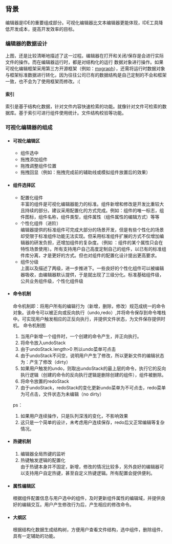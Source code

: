 ## 背景  
编辑器是IDE的重要组成部分。可视化编辑器比文本编辑器更能体现，IDE工具降低开发成本，提高开发效率的目标。
### 编辑器的数据设计

上图，还是比较清晰地描述了这一过程。编辑器在打开和关闭/保存是会进行实际文件的操作。而在编辑器运行时，都是对结构化的运行
数据对象进行操作。如果可视化编辑框架采用第三方开源框架（例如：[mxgraph](https://github.com/jgraph/mxgraph)），还需将运行时数据对象与框架标准数据进行转化，因为往往公司已有的数据结构是自己定制的不会和框架一致，也不会为了使用框架而修改。:(
#### 索引
  索引是基于结构化数据，针对文件内容快速检索的功能。就像针对文件可检索的数据库。基于索引可进行组件使用统计。文件结构校验等功能。 

### 可视化编辑器的组成
- #### 可视化编辑区
    - 组件选中
    - 拖拽添加组件
    - 拖拽调整组件位置
    - 拖拽回显（例如：拖拽完成前的辅助线或模拟组件放置后的效果）
- #### 组件选择区
    - 配置化组件<br> 
    丰富的组件是可视化编辑器能力的标准。组件新增和修改是开发比重较大且持续的部分。建议采用配置化的方式完成。例如：组件的唯一标志，组件图标，组件名称，组件类型，组件属性（组件属性的编辑方式）等等
    - 个性化组件（进阶）<br>
    编辑器提供的标准组件可完成大部分的场景开发，但是有些个性化的场景却受限于标准组件功能无法实现。但采用标准组件扩展的方式不仅增加编辑器的研发负担，还增加组件的复杂度。（例如 ：组件的某个属性只会在特性场景使用）。所有支持用户自己高度定制自己的组件，以已有的标准组件库分离，才是更好的方式。但也对组件的配置化设计提出更高要求。
    - 组件分级 <br>
    上面以及描述了两级，进一步推进下。一些良好的个性化组件可以被编辑器吸收，由编辑器默认提供，于是就出现了三级分化。标准基础组件级，公共业务组件级，个性化组件级 
- #### 命令机制
     命令机制即：将用户所有的编辑行为（新增，删除，修改）规范成统一的命令对象。该命令可以被正向或反向执行（undo,redo）,并将命令保存到命令堆栈中。可实现用户触发相应的正反向执行，并提供文件状态，为文件保存提供时机。
     命令机制图

     1. 当用户新增一个组件时，一个创建的命令产生，并正向执行。
     2. 将命令放入undoStack
     3. 由于undoStack.length>0 所以undo菜单可点击
     4. 由于undoStack不问空，说明用户产生了修改，所以更新文件的编辑状态为：产生了修改（dirty）
     5. 如果用户触发的undo，则取出undoStack的最上层的命令，执行它的反向执行逻辑（创建的命令的反向执行逻辑是删除创建的组件），组件被删除。
     6.  将命令放置的redoStack
     7. 由于undoStack，redoStack的变化更新undo菜单为不可点击，redo菜单为可点击，文件状态为未编辑（no dirty）
     
    ps：
     1. 如果用户连续操作，只是队列深浅的变化，不影响效果
     2. 这只是一个简单的设计，未考虑用户连续保存，redo后又正常编辑等复杂情况。

- #### 热键机制
    1. 编辑器全局热键的监听<br>
    2. 热键触发逻辑的配置化<br>
        由于热键本身并不固定，新增，修改的情况比较多，另外良好的编辑器可以支持用户自定热键，甚至自定义热键逻辑。所有配置会提供便利。

- #### 属性编辑区
    根据组件配置信息与用户选中的组件，及时更新组件属性的编辑域，并提供良好的编辑交互。用户产生修改行为后，产生相应的修改命令。
- #### 大纲区
    根据结构化数据生成结构树，方便用户查看文件结构，选中组件，删除组件，具有一定辅助的功能。
